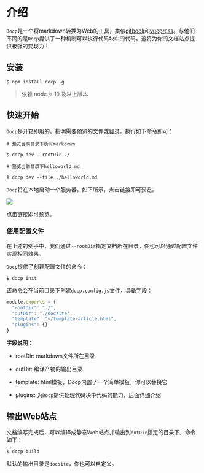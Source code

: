 # 介绍

`Docp`是一个将markdown转换为Web的工具，类似[gitbook](https://www.gitbook.com/)和[vuepress](https://github.com/vuejs/vuepress)。与他们不同的是`Docp`提供了一种机制可以执行代码块中的代码。这将为你的文档站点提供极强的变现力！



## 安装

```shell
$ npm install docp -g
```

> 依赖 node.js 10 及以上版本



## 快速开始

`Docp`是开箱即用的。指明需要预览的文件或目录，执行如下命令即可：

```shell
# 预览当前目录下所有markdown

$ docp dev --rootDir ./

# 预览当前目录下helloworld.md

$ docp dev --file ./helloworld.md

```

`Docp`将在本地启动一个服务器，如下所示，点击链接即可预览。



![](http://img.tanghb.cn/dev.jpg)



点击链接即可预览。



### 使用配置文件

在上述的例子中，我们通过`--rootDir`指定文档所在目录。你也可以通过配置文件实现相同效果。

`Docp`提供了创建配置文件的命令：

```shell
$ docp init
```

该命令会在当前目录下创建`docp.config.js`文件，具备字段：

```javascript
module.exports = {
  "rootDir": "./",
  "outDir": "./docsite",
  "template": "~/template/article.html",
  "plugins": {}
}
```

**字段说明：**

- rootDir: markdown文件所在目录

- outDir: 编译产物的输出目录

- template: html模板，Docp内置了一个简单模板，你可以替换它

- plugins: 为`Docp`提供处理代码块中代码的能力，后面详细介绍



## 输出Web站点

文档编写完成后，可以编译成静态Web站点并输出到`outDir`指定的目录下，命令如下：

```shell
$ docp build
```

默认的输出目录是`docsite`，你也可以自定义。